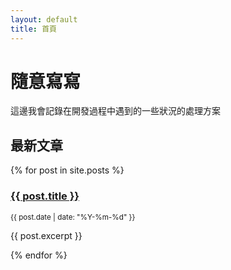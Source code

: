```yaml
---
layout: default
title: 首頁
---
```


# 隨意寫寫
這邊我會記錄在開發過程中遇到的一些狀況的處理方案

## 最新文章

{% for post in site.posts %}
  <h3><a href="{{ post.url | relative_url }}">{{ post.title }}</a></h3>
  <p><small>{{ post.date | date: "%Y-%m-%d" }}</small></p>
  <p>{{ post.excerpt }}</p>
{% endfor %}
